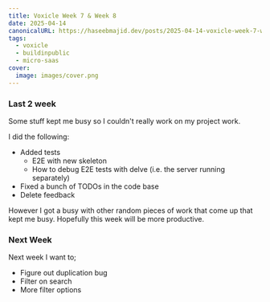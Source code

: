```yaml
---
title: Voxicle Week 7 & Week 8
date: 2025-04-14
canonicalURL: https://haseebmajid.dev/posts/2025-04-14-voxicle-week-7-week-8
tags:
  - voxicle
  - buildinpublic
  - micro-saas
cover:
  image: images/cover.png
---
```


### Last 2 week

Some stuff kept me busy so I couldn't really work on my project work.

I did the following:

- Added tests
  - E2E with new skeleton
  - How to debug E2E tests with delve (i.e. the server running separately)
- Fixed a bunch of TODOs in the code base
- Delete feedback


However I got a busy with other random pieces of work that come up that kept me busy. Hopefully this week will be
more productive.

### Next Week

Next week I want to;

- Figure out duplication bug
- Filter on search
- More filter options

